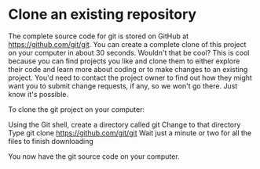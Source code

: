 # Clone an existing repository

The complete source code for git is stored on GitHub at https://github.com/git/git. You can create a complete clone of this project on your computer in about 30 seconds. Wouldn't that be cool? This is cool because you can find projects you like and clone them to either explore their code and learn more about coding or to make changes to an existing project. You'd need to contact the project owner to find out how they might want you to submit change requests, if any, so we won't go there. Just know it's possible. 

To clone the git project on your computer:

Using the Git shell, create a directory called git
Change to that directory
Type git clone https://github.com/git/git
Wait just a minute or two for all the files to finish downloading 
 

You now have the git source code on your computer. 